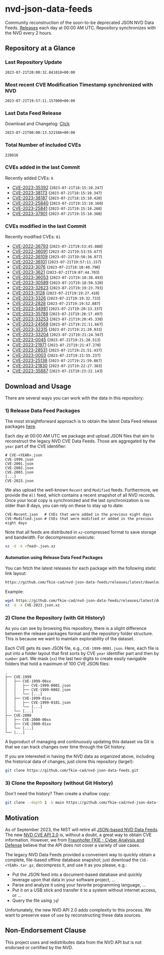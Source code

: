 # nvd-json-data-feeds

Community reconstruction of the soon-to-be deprecated JSON NVD Data Feeds. 
[Releases](https://github.com/fkie-cad/nvd-json-data-feeds/releases/latest) each day at 00:00 AM UTC.
Repository synchronizes with the NVD every 2 hours.

## Repository at a Glance

### Last Repository Update

```plain
2023-07-21T20:00:32.841018+00:00
```

### Most recent CVE Modification Timestamp synchronized with NVD

```plain
2023-07-21T19:57:11.157000+00:00
```

### Last Data Feed Release

Download and Changelog: [Click](https://github.com/fkie-cad/nvd-json-data-feeds/releases/latest)

```plain
2023-07-21T00:00:13.521586+00:00
```

### Total Number of included CVEs

```plain
220816
```

### CVEs added in the last Commit

Recently added CVEs: `6`

* [CVE-2023-35392](CVE-2023/CVE-2023-353xx/CVE-2023-35392.json) (`2023-07-21T18:15:10.247`)
* [CVE-2023-38173](CVE-2023/CVE-2023-381xx/CVE-2023-38173.json) (`2023-07-21T18:15:10.347`)
* [CVE-2023-38187](CVE-2023/CVE-2023-381xx/CVE-2023-38187.json) (`2023-07-21T18:15:10.420`)
* [CVE-2023-25840](CVE-2023/CVE-2023-258xx/CVE-2023-25840.json) (`2023-07-21T19:15:10.160`)
* [CVE-2023-25841](CVE-2023/CVE-2023-258xx/CVE-2023-25841.json) (`2023-07-21T19:15:10.260`)
* [CVE-2023-37901](CVE-2023/CVE-2023-379xx/CVE-2023-37901.json) (`2023-07-21T19:15:10.360`)


### CVEs modified in the last Commit

Recently modified CVEs: `81`

* [CVE-2022-36793](CVE-2022/CVE-2022-367xx/CVE-2022-36793.json) (`2023-07-21T19:53:45.880`)
* [CVE-2022-36091](CVE-2022/CVE-2022-360xx/CVE-2022-36091.json) (`2023-07-21T19:53:55.677`)
* [CVE-2022-36109](CVE-2022/CVE-2022-361xx/CVE-2022-36109.json) (`2023-07-21T19:56:36.077`)
* [CVE-2022-36101](CVE-2022/CVE-2022-361xx/CVE-2022-36101.json) (`2023-07-21T19:57:11.157`)
* [CVE-2023-3076](CVE-2023/CVE-2023-30xx/CVE-2023-3076.json) (`2023-07-21T18:10:40.790`)
* [CVE-2023-3621](CVE-2023/CVE-2023-36xx/CVE-2023-3621.json) (`2023-07-21T19:07:44.703`)
* [CVE-2023-36053](CVE-2023/CVE-2023-360xx/CVE-2023-36053.json) (`2023-07-21T19:18:38.493`)
* [CVE-2023-30589](CVE-2023/CVE-2023-305xx/CVE-2023-30589.json) (`2023-07-21T19:18:50.520`)
* [CVE-2023-32623](CVE-2023/CVE-2023-326xx/CVE-2023-32623.json) (`2023-07-21T19:19:23.793`)
* [CVE-2023-3128](CVE-2023/CVE-2023-31xx/CVE-2023-3128.json) (`2023-07-21T19:19:27.410`)
* [CVE-2023-3326](CVE-2023/CVE-2023-33xx/CVE-2023-3326.json) (`2023-07-21T19:19:32.733`)
* [CVE-2023-2828](CVE-2023/CVE-2023-28xx/CVE-2023-2828.json) (`2023-07-21T19:19:52.887`)
* [CVE-2023-34981](CVE-2023/CVE-2023-349xx/CVE-2023-34981.json) (`2023-07-21T19:20:13.337`)
* [CVE-2023-35788](CVE-2023/CVE-2023-357xx/CVE-2023-35788.json) (`2023-07-21T19:20:17.497`)
* [CVE-2023-33253](CVE-2023/CVE-2023-332xx/CVE-2023-33253.json) (`2023-07-21T19:20:45.330`)
* [CVE-2023-24568](CVE-2023/CVE-2023-245xx/CVE-2023-24568.json) (`2023-07-21T19:21:11.667`)
* [CVE-2023-32315](CVE-2023/CVE-2023-323xx/CVE-2023-32315.json) (`2023-07-21T19:21:20.933`)
* [CVE-2023-33204](CVE-2023/CVE-2023-332xx/CVE-2023-33204.json) (`2023-07-21T19:21:24.567`)
* [CVE-2023-0045](CVE-2023/CVE-2023-00xx/CVE-2023-0045.json) (`2023-07-21T19:21:28.513`)
* [CVE-2023-21971](CVE-2023/CVE-2023-219xx/CVE-2023-21971.json) (`2023-07-21T19:21:47.270`)
* [CVE-2023-28531](CVE-2023/CVE-2023-285xx/CVE-2023-28531.json) (`2023-07-21T19:21:51.437`)
* [CVE-2023-0003](CVE-2023/CVE-2023-00xx/CVE-2023-0003.json) (`2023-07-21T19:21:55.237`)
* [CVE-2023-25136](CVE-2023/CVE-2023-251xx/CVE-2023-25136.json) (`2023-07-21T19:21:59.867`)
* [CVE-2023-21830](CVE-2023/CVE-2023-218xx/CVE-2023-21830.json) (`2023-07-21T19:22:27.383`)
* [CVE-2023-35887](CVE-2023/CVE-2023-358xx/CVE-2023-35887.json) (`2023-07-21T19:23:22.143`)


## Download and Usage

There are several ways you can work with the data in this repository:

### 1) Release Data Feed Packages

The most straightforward approach is to obtain the latest Data Feed release packages [here](https://github.com/fkie-cad/nvd-json-data-feeds/releases/latest).

Each day at 00:00 AM UTC we package and upload JSON files that aim to reconstruct the legacy NVD CVE Data Feeds.
Those are aggregated by the `year` part of the CVE identifier:

```
# CVE-<YEAR>.json
CVE-1999.json
CVE-2001.json
CVE-2002.json
CVE-2003.json
[...]
CVE-2023.json
```

We also upload the well-known `Recent` and `Modified` feeds.
Furthermore, we provide the `All` feed, which contains a recent snapshot of all NVD records.
Once your local copy is synchronized and the last synchronization is no older than 8 days, you can rely on these to stay up to date:

```plain
CVE-Recent.json   # CVEs that were added in the previous eight days
CVE-Modified.json # CVEs that were modified or added in the previous eight days
```

Note that all feeds are distributed in `xz`-compressed format to save storage and bandwidth.
For decompression execute:

```sh
xz -d -k <feed>.json.xz
```


#### Automation using Release Data Feed Packages

You can fetch the latest releases for each package with the following static link layout:

```sh
https://github.com/fkie-cad/nvd-json-data-feeds/releases/latest/download/CVE-<YEAR>.json.xz
```

Example:

```sh
wget https://github.com/fkie-cad/nvd-json-data-feeds/releases/latest/download/CVE-2023.json.xz
xz -d -k CVE-2023.json.xz
```

### 2) Clone the Repository (with Git History)

As you can see by browsing this repository, there is a slight difference between the release packages format and the repository folder structure.
This is because we want to maintain explorability of the dataset.

Each CVE gets its own JSON file, e.g., `CVE-1999-0001.json`.
Here, each file is put into a folder layout that first sorts by CVE `year` identifier part and then by `number` part.
We mask (`xx`) the last two digits to create easily navigable folders that hold a maximum of 100 CVE JSON files:

```plain
.
├── CVE-1999
│   ├── CVE-1999-00xx
│   │   ├── CVE-1999-0001.json
│   │   ├── CVE-1999-0002.json
│   │   └── [...]
│   ├── CVE-1999-01xx
│   │   ├── CVE-1999-0101.json
│   │   └── [...]
│   └── [...]
├── CVE-2000
│   ├── CVE-2000-00xx
│   ├── CVE-2000-01xx
│   └── [...]
└── [...]
```

A byproduct of managing and continuously updating this dataset via Git is that we can track changes over time through the Git history.

If you are interested in having the NVD data as organized above, including the historical data of changes, just clone this repository (large!):

```sh
git clone https://github.com/fkie-cad/nvd-json-data-feeds.git
```

### 3) Clone the Repository (without Git History)

Don't need the history? Then create a shallow copy:

```sh
git clone --depth 1 -b main https://github.com/fkie-cad/nvd-json-data-feeds.git
```

## Motivation

As of September 2023, the NIST will retire all [JSON-based NVD Data Feeds](https://nvd.nist.gov/vuln/data-feeds#divRetirementBanner-1).
The new [NVD CVE API 2.0](https://nvd.nist.gov/developers/vulnerabilities) is, without a doubt, a great way to obtain CVE information.
However, we from [Fraunhofer FKIE - Cyber Analysis and Defense](https://www.fkie.fraunhofer.de/en/departments/cad.html) believe that the API does not cover a variety of use cases.

The legacy NVD Data Feeds provided a convenient way to quickly obtain a complete, file-based offline database snapshot; just download the `CVE-<YEAR>.tar.gz`, decompress it, and use it as you please, e.g.:

* Put the JSON feed into a document-based database and quickly leverage upon that data in your software project, ...
* Parse and analyze it using your favorite programming language, ...
* Put it on a USB stick and transfer it to a system without internet access, or ...
* Query the file using `jq`!

Unfortunately, the new NVD API 2.0 adds complexity to this process.
We want to preserve ease of use by reconstructing these data sources.

## Non-Endorsement Clause

This project uses and redistributes data from the NVD API but is not endorsed or certified by the NVD.